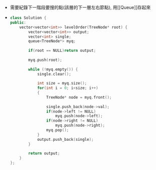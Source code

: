 - 需要紀錄下一階段要搜的點(該層的下一層左右節點), 用[[Queue]]存起來
- ```C++
  class Solution {
  public:
      vector<vector<int>> levelOrder(TreeNode* root) {
          vector<vector<int>> output;
          vector<int> single;
          queue<TreeNode*> myq;
      
          if(root == NULL)return output;    
          
          myq.push(root);
          
          while (!myq.empty()) {
              single.clear();
              
              int size = myq.size();
              for(int i = 0; i<size; i++)
              {
                  TreeNode* node = myq.front();
                  
                  single.push_back(node->val);
                  if(node->left != NULL)
                      myq.push(node->left);
                  if(node->right != NULL)
                      myq.push(node->right);
                  myq.pop();
              }
              output.push_back(single);
          }
          
          return output;
      }
  };
  ```